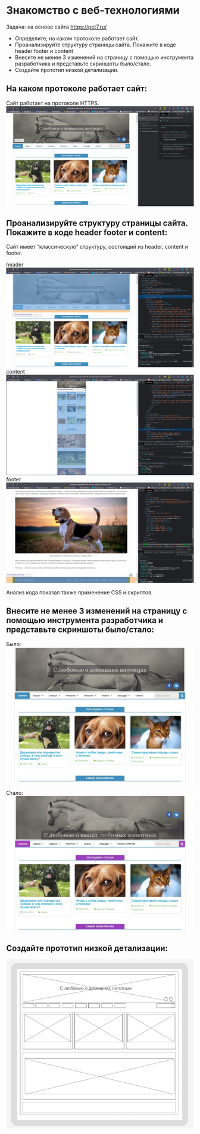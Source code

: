 # Знакомство с веб-технологиями

Задача: на основе сайта https://pet7.ru/
- Определите, на каком протоколе работает сайт.
- Проанализируйте структуру страницы сайта. Покажите в коде header footer и content
- Внесите не менее 3 изменений на страницу с помощью инструмента разработчика и представьте скриншоты было/стало.
- Создайте прототип низкой детализации.

## На каком протоколе работает сайт:
Сайт работает на протоколе HTTPS.
![protocol](protocol.jpg "protocol")

## Проанализируйте структуру страницы сайта. Покажите в коде header footer и content:

Сайт имеет “классическую” структуру, состоящий из header, content и footer.

header
![header](header.jpg "header")
content
![content](content.jpg "content")
footer
![footer](footer.jpg "footer")

Анализ кода показал также применение CSS и скриптов.

## Внесите не менее 3 изменений на страницу с помощью инструмента разработчика и представьте скриншоты было/стало:

Было:
![it_was](it_was.jpg "it_was")

Стало:
![has_become](has_become.jpg "has_become")

## Создайте прототип низкой детализации:

![prototype](prototype.jpg "prototype")